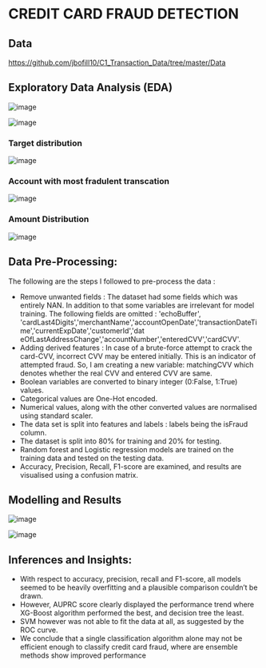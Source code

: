 # CREDIT CARD FRAUD DETECTION 

## Data
  https://github.com/jbofill10/C1_Transaction_Data/tree/master/Data

## Exploratory Data Analysis (EDA)
![image](https://github.com/chinmay002/MSADS_Portfolio/assets/60249099/51a92735-29ab-40e3-83ad-9af70bf44c54)

![image](https://github.com/chinmay002/MSADS_Portfolio/assets/60249099/6fa8fd71-4d96-4c4a-8221-63655cf65ba5)

### Target distribution
![image](https://github.com/chinmay002/MSADS_Portfolio/assets/60249099/5e7d6ee0-d4b7-4633-a252-94fa984dd54a)

### Account with most fradulent transcation
![image](https://github.com/chinmay002/MSADS_Portfolio/assets/60249099/34c5cd74-7108-4be6-9523-43f452966285)

### Amount Distribution
![image](https://github.com/chinmay002/MSADS_Portfolio/assets/60249099/8596c537-bea8-4eb0-9a17-adf8d0cbb921)

## Data Pre-Processing:
The following are the steps I followed to pre-process the data :
* Remove unwanted fields : The dataset had some fields which was entirely NAN. In addition to that some
variables are irrelevant for model training. The following fields are omitted : 'echoBuffer',
'cardLast4Digits','merchantName','accountOpenDate','transactionDateTime','currentExpDate','customerId','dat
eOfLastAddressChange','accountNumber','enteredCVV','cardCVV'.
* Adding derived features : In case of a brute-force attempt to crack the card-CVV, incorrect CVV may be
entered initially. This is an indicator of attempted fraud. So, I am creating a new variable: matchingCVV
which denotes whether the real CVV and entered CVV are same.
* Boolean variables are converted to binary integer (0:False, 1:True) values.
* Categorical values are One-Hot encoded.
* Numerical values, along with the other converted values are normalised using standard scaler.
* The data set is split into features and labels : labels being the isFraud column.
* The dataset is split into 80% for training and 20% for testing.
* Random forest and Logistic regression models are trained on the training data and tested on the testing data.
* Accuracy, Precision, Recall, F1-score are examined, and results are visualised using a confusion matrix.


## Modelling  and Results
![image](https://github.com/chinmay002/MSADS_Portfolio/assets/60249099/c4512cf1-5118-4629-addb-dfc71fd2ed61)

![image](https://github.com/chinmay002/MSADS_Portfolio/assets/60249099/2190383b-a324-4a37-a927-e77b48885f4a)

## Inferences and Insights:
* With respect to accuracy, precision, recall and F1-score, all models seemed to be heavily overfitting and a
plausible comparison couldn’t be drawn.
* However, AUPRC score clearly displayed the performance trend where XG-Boost algorithm performed the
best, and decision tree the least.
* SVM however was not able to fit the data at all, as suggested by the ROC curve.
* We conclude that a single classification algorithm alone may not be efficient enough to classify credit
card fraud, where are ensemble methods show improved performance
